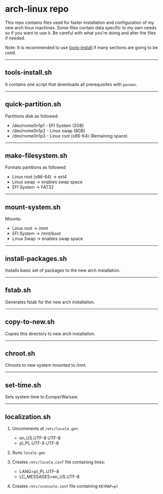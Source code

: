 # arch-linux repo

This repo contains files used for faster installation and configuration of my new arch linux machines.
Some files contain data specific to my own needs so if you want to use it. Be careful with what you're doing and alter the files if needed.

Note: It is recommended to use [tools-install](#tools-install) if many sections are going to be used.

---

## tools-install.sh

It contains one script that downloads all prerequisites with `pacman`.

---

## quick-partition.sh

Partitions disk as followed:

-   /dev/nvme0n1p1 - EFI System (2GB)
-   /dev/nvme0n1p2 - Linux swap (8GB)
-   /dev/nvme0n1p3 - Linux root (x86-64) (Remaining space)

---

## make-filesystem.sh

Formats partitions as followed:

-   Linux root (x86-64) -> ext4
-   Linux swap -> enables swap space
-   EFI System -> FAT32

---

## mount-system.sh

Mounts:

-   Linux root -> /mnt
-   EFI System -> /mnt/boot
-   Linux Swap -> enables swap space

---

## install-packages.sh

Installs basic set of packages to the new arch installation.

---

## fstab.sh

Generates fstab for the new arch installation.

---

## copy-to-new.sh

Copies this directory to new arch installation.

---

## chroot.sh

Chroots to new system mounted to /mnt.

---

## set-time.sh

Sets system time to Europe/Warsaw.

---

## localization.sh

1. Uncomments at `/etc/locale.gen`:

    - en_US.UTF-8 UTF-8
    - pl_PL.UTF-8 UTF-8

1. Runs `locale-gen`
1. Creates `/etc/locale.conf` file containing lines:

    - LANG=pl_PL.UTF-8
    - LC_MESSAGES=en_US.UTF-8

1. Creates `/etc/vconsole.conf` file containing `KEYMAP=pl`
